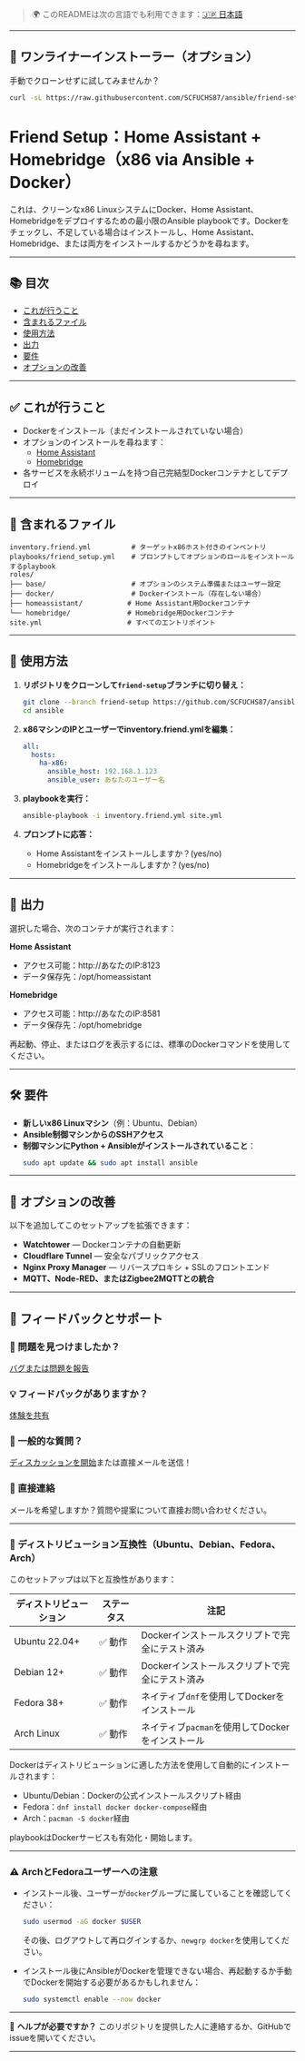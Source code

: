 
> 🌍 このREADMEは次の言語でも利用できます：[🇯🇵 日本語](translations/ja/readme.friendsetup.ja.md)

---

## 🧩 ワンライナーインストーラー（オプション）

手動でクローンせずに試してみませんか？

```bash
curl -sL https://raw.githubusercontent.com/SCFUCHS87/ansible/friend-setup/install_friend_setup.sh | bash
```

# Friend Setup：Home Assistant + Homebridge（x86 via Ansible + Docker）

これは、クリーンなx86 LinuxシステムにDocker、Home Assistant、Homebridgeをデプロイするための最小限のAnsible playbookです。Dockerをチェックし、不足している場合はインストールし、Home Assistant、Homebridge、または両方をインストールするかどうかを尋ねます。

---

## 📚 目次
- [これが行うこと](#これが行うこと)
- [含まれるファイル](#含まれるファイル)
- [使用方法](#使用方法)
- [出力](#出力)
- [要件](#要件)
- [オプションの改善](#オプションの改善)

---

## ✅ これが行うこと

- Dockerをインストール（まだインストールされていない場合）
- オプションのインストールを尋ねます：
  - [Home Assistant](https://www.home-assistant.io/)
  - [Homebridge](https://homebridge.io/)
- 各サービスを永続ボリュームを持つ自己完結型Dockerコンテナとしてデプロイ

---

## 📁 含まれるファイル

```
inventory.friend.yml          # ターゲットx86ホスト付きのインベントリ
playbooks/friend_setup.yml    # プロンプトしてオプションのロールをインストールするplaybook
roles/
├── base/                     # オプションのシステム準備またはユーザー設定
├── docker/                   # Dockerインストール（存在しない場合）
├── homeassistant/           # Home Assistant用Dockerコンテナ
└── homebridge/              # Homebridge用Dockerコンテナ
site.yml                     # すべてのエントリポイント
```

---

## 🚀 使用方法

1. **リポジトリをクローンして`friend-setup`ブランチに切り替え：**
   ```bash
   git clone --branch friend-setup https://github.com/SCFUCHS87/ansible.git
   cd ansible
   ```

2. **x86マシンのIPとユーザーでinventory.friend.ymlを編集：**
   ```yaml
   all:
     hosts:
       ha-x86:
         ansible_host: 192.168.1.123
         ansible_user: あなたのユーザー名
   ```

3. **playbookを実行：**
   ```bash
   ansible-playbook -i inventory.friend.yml site.yml
   ```

4. **プロンプトに応答：**
   - Home Assistantをインストールしますか？(yes/no)
   - Homebridgeをインストールしますか？(yes/no)

---

## 🧾 出力

選択した場合、次のコンテナが実行されます：

**Home Assistant**
- アクセス可能：http://あなたのIP:8123
- データ保存先：/opt/homeassistant

**Homebridge**  
- アクセス可能：http://あなたのIP:8581
- データ保存先：/opt/homebridge

再起動、停止、またはログを表示するには、標準のDockerコマンドを使用してください。

---

## 🛠 要件

- **新しいx86 Linuxマシン**（例：Ubuntu、Debian）
- **Ansible制御マシンからのSSHアクセス**
- **制御マシンにPython + Ansibleがインストールされていること**：
  ```bash
  sudo apt update && sudo apt install ansible
  ```

---

## 🧩 オプションの改善

以下を追加してこのセットアップを拡張できます：

- **Watchtower** — Dockerコンテナの自動更新
- **Cloudflare Tunnel** — 安全なパブリックアクセス
- **Nginx Proxy Manager** — リバースプロキシ + SSLのフロントエンド
- **MQTT、Node-RED、またはZigbee2MQTTとの統合**

---

## 💬 フィードバックとサポート

### 🐛 問題を見つけましたか？
[バグまたは問題を報告](https://github.com/SCFUCHS87/ansible/issues/new?labels=friend-setup&template=support-request.md)

### 💡 フィードバックがありますか？
[体験を共有](https://github.com/SCFUCHS87/ansible/issues/new?labels=friend-setup&template=friend-feedback.md)

### 💬 一般的な質問？
[ディスカッションを開始](https://github.com/SCFUCHS87/ansible/discussions)または直接メールを送信！

### 📧 直接連絡
メールを希望しますか？質問や提案について直接お問い合わせください。

---

### 🐧 ディストリビューション互換性（Ubuntu、Debian、Fedora、Arch）

このセットアップは以下と互換性があります：

| ディストリビューション | ステータス | 注記                                          |
|----------------|---------|-----------------------------------------------|
| Ubuntu 22.04+  | ✅ 動作 | Dockerインストールスクリプトで完全にテスト済み     |
| Debian 12+     | ✅ 動作 | Dockerインストールスクリプトで完全にテスト済み     |
| Fedora 38+     | ✅ 動作 | ネイティブ`dnf`を使用してDockerをインストール      |
| Arch Linux     | ✅ 動作 | ネイティブ`pacman`を使用してDockerをインストール   |

Dockerはディストリビューションに適した方法を使用して自動的にインストールされます：
- Ubuntu/Debian：Dockerの公式インストールスクリプト経由
- Fedora：`dnf install docker docker-compose`経由
- Arch：`pacman -S docker`経由

playbookはDockerサービスも有効化・開始します。

---

### ⚠️ ArchとFedoraユーザーへの注意

- インストール後、ユーザーが`docker`グループに属していることを確認してください：
  ```bash
  sudo usermod -aG docker $USER
  ```
  その後、ログアウトして再ログインするか、`newgrp docker`を使用してください。

- インストール後にAnsibleがDockerを管理できない場合、再起動するか手動でDockerを開始する必要があるかもしれません：
  ```bash
  sudo systemctl enable --now docker
  ```

---

💬 **ヘルプが必要ですか？**
このリポジトリを提供した人に連絡するか、GitHubでissueを開いてください。

---

